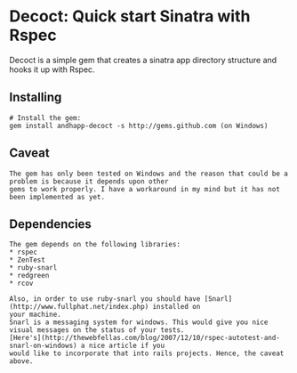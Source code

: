 # Decoct: Quick start Sinatra with Rspec

Decoct is a simple gem that creates a sinatra app directory structure and hooks it up with Rspec.

## Installing

    # Install the gem:
    gem install andhapp-decoct -s http://gems.github.com (on Windows)

## Caveat
  
    The gem has only been tested on Windows and the reason that could be a problem is because it depends upon other
    gems to work properly. I have a workaround in my mind but it has not been implemented as yet.

## Dependencies
    
    The gem depends on the following libraries:
    * rspec
    * ZenTest
    * ruby-snarl  
    * redgreen
    * rcov

    Also, in order to use ruby-snarl you should have [Snarl](http://www.fullphat.net/index.php) installed on 
    your machine. 
    Snarl is a messaging system for windows. This would give you nice visual messages on the status of your tests. 
    [Here's](http://thewebfellas.com/blog/2007/12/10/rspec-autotest-and-snarl-on-windows) a nice article if you
    would like to incorporate that into rails projects. Hence, the caveat above.

